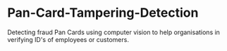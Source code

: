 # Pan-Card-Tampering-Detection
Detecting fraud Pan Cards using computer vision to help organisations in verifying ID's of employees or customers.
